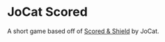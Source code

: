 # JoCat Scored

A short game based off of [Scored & Shield](https://www.youtube.com/watch?v=sYkWfhopicM)
by JoCat.
